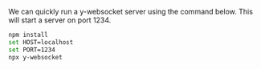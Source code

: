 We can quickly run a y-websocket server using the command below. This will start a server on port 1234.

```bash
npm install
set HOST=localhost
set PORT=1234 
npx y-websocket
```